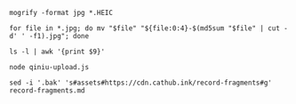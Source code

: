 ```shell
mogrify -format jpg *.HEIC
```

```shell
for file in *.jpg; do mv "$file" "${file:0:4}-$(md5sum "$file" | cut -d' ' -f1).jpg"; done
```

```shell
ls -l | awk '{print $9}'
```

```shell
node qiniu-upload.js
```

```shell
sed -i '.bak' 's#assets#https://cdn.cathub.ink/record-fragments#g' record-fragments.md
```